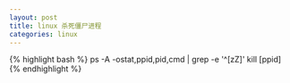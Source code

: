```yaml
---
layout: post
title: linux 杀死僵尸进程
categories: linux
---
```


{% highlight bash %}
ps -A -ostat,ppid,pid,cmd | grep -e '^[zZ]'
kill [ppid]
{% endhighlight %}